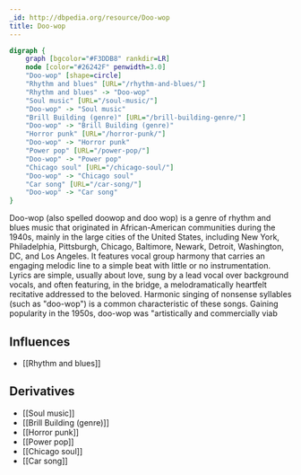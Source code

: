```yaml
---
_id: http://dbpedia.org/resource/Doo-wop
title: Doo-wop
---
```


```dot
digraph {
	graph [bgcolor="#F3DDB8" rankdir=LR]
	node [color="#26242F" penwidth=3.0]
	"Doo-wop" [shape=circle]
	"Rhythm and blues" [URL="/rhythm-and-blues/"]
	"Rhythm and blues" -> "Doo-wop"
	"Soul music" [URL="/soul-music/"]
	"Doo-wop" -> "Soul music"
	"Brill Building (genre)" [URL="/brill-building-genre/"]
	"Doo-wop" -> "Brill Building (genre)"
	"Horror punk" [URL="/horror-punk/"]
	"Doo-wop" -> "Horror punk"
	"Power pop" [URL="/power-pop/"]
	"Doo-wop" -> "Power pop"
	"Chicago soul" [URL="/chicago-soul/"]
	"Doo-wop" -> "Chicago soul"
	"Car song" [URL="/car-song/"]
	"Doo-wop" -> "Car song"
}
```

Doo-wop (also spelled doowop and doo wop) is a genre of rhythm and blues music that originated in African-American communities during the 1940s, mainly in the large cities of the United States, including New York, Philadelphia, Pittsburgh, Chicago, Baltimore, Newark, Detroit, Washington, DC, and Los Angeles. It features vocal group harmony that carries an engaging melodic line to a simple beat with little or no instrumentation. Lyrics are simple, usually about love, sung by a lead vocal over background vocals, and often featuring, in the bridge, a melodramatically heartfelt recitative addressed to the beloved. Harmonic singing of nonsense syllables (such as "doo-wop") is a common characteristic of these songs. Gaining popularity in the 1950s, doo-wop was "artistically and commercially viab

## Influences

- [[Rhythm and blues]]

## Derivatives

- [[Soul music]]
- [[Brill Building (genre)]]
- [[Horror punk]]
- [[Power pop]]
- [[Chicago soul]]
- [[Car song]]
